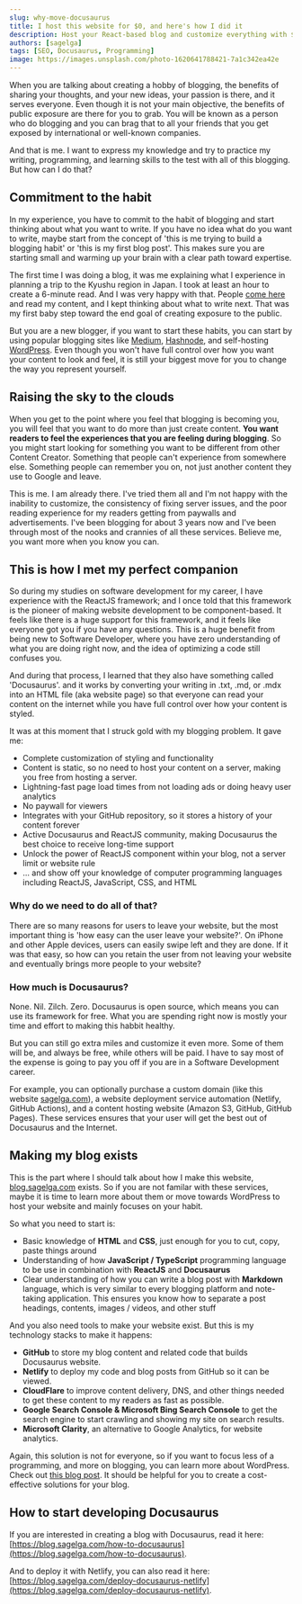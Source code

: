 ```yaml
---
slug: why-move-docusaurus
title: I host this website for $0, and here's how I did it
description: Host your React-based blog and customize everything with $0
authors: [sagelga]
tags: [SEO, Docusaurus, Programming]
image: https://images.unsplash.com/photo-1620641788421-7a1c342ea42e
---
```


When you are talking about creating a hobby of blogging, the benefits of sharing your thoughts, and your new ideas, your passion is there, and it serves everyone. Even though it is not your main objective, the benefits of public exposure are there for you to grab. You will be known as a person who do blogging and you can brag that to all your friends that you get exposed by international or well-known companies.

And that is me. I want to express my knowledge and try to practice my writing, programming, and learning skills to the test with all of this blogging. But how can I do that?

<!--truncate-->

## Commitment to the habit

In my experience, you have to commit to the habit of blogging and start thinking about what you want to write. If you have no idea what do you want to write, maybe start from the concept of 'this is me trying to build a blogging habit' or 'this is my first blog post'. This makes sure you are starting small and warming up your brain with a clear path toward expertise.

The first time I was doing a blog, it was me explaining what I experience in planning a trip to the Kyushu region in Japan. I took at least an hour to create a 6-minute read. And I was very happy with that. People [come here](https://sagelga.medium.com/) and read my content, and I kept thinking about what to write next. That was my first baby step toward the end goal of creating exposure to the public.

But you are a new blogger, if you want to start these habits, you can start by using popular blogging sites like [Medium](https://medium.com), [Hashnode](https://hashnode.com), and self-hosting [WordPress](https://wordpress.org). Even though you won't have full control over how you want your content to look and feel, it is still your biggest move for you to change the way you represent yourself.

## Raising the sky to the clouds

When you get to the point where you feel that blogging is becoming you, you will feel that you want to do more than just create content.
**You want readers to feel the experiences that you are feeling during blogging**. So you might start looking for something you want to be different from other Content Creator. Something that people can't experience from somewhere else. Something people can remember you on, not just another content they use to Google and leave.

This is me. I am already there. I've tried them all and I'm not happy with the inability to customize, the consistency of fixing server issues, and the poor reading experience for my readers getting from paywalls and advertisements. I've been blogging for about 3 years now and I've been through most of the nooks and crannies of all these services. Believe me, you want more when you know you can.

## This is how I met my perfect companion

So during my studies on software development for my career, I have experience with the ReactJS framework; and I once told that this framework is the pioneer of making website development to be component-based.
It feels like there is a huge support for this framework, and it feels like everyone got you if you have any questions. This is a huge benefit from being new to Software Developer, where you have zero understanding of what you are doing right now, and the idea of optimizing a code still confuses you.

And during that process, I learned that they also have something called 'Docusaurus'. and it works by converting your writing in .txt, .md, or .mdx into an HTML file (aka website page) so that everyone can read your content on the internet while you have full control over how your content is styled.

It was at this moment that I struck gold with my blogging problem. It gave me:

-   Complete customization of styling and functionality
-   Content is static, so no need to host your content on a server, making you free from hosting a server.
-   Lightning-fast page load times from not loading ads or doing heavy user analytics
-   No paywall for viewers
-   Integrates with your GitHub repository, so it stores a history of your content forever
-   Active Docusaurus and ReactJS community, making Docusaurus the best choice to receive long-time support
-   Unlock the power of ReactJS component within your blog, not a server limit or website rule
-   ... and show off your knowledge of computer programming languages including ReactJS, JavaScript, CSS, and HTML

### Why do we need to do all of that?

There are so many reasons for users to leave your website, but the most important thing is 'how easy can the user leave your website?'. On iPhone and other Apple devices, users can easily swipe left and they are done. If it was that easy, so how can you retain the user from not leaving your website and eventually brings more people to your website?

### How much is Docusaurus?

None. Nil. Zilch. Zero. Docusaurus is open source, which means you can use its framework for free.
What you are spending right now is mostly your time and effort to making this habbit healthy.

But you can still go extra miles and customize it even more. Some of them will be, and always be free, while others will be paid. I have to say most of the expense is going to pay you off if you are in a Software Development career.

For example, you can optionally purchase a custom domain (like this website [sagelga.com](https://sagelga.com)), a website deployment service automation (Netlify, GitHub Actions), and a content hosting website (Amazon S3, GitHub, GitHub Pages). These services ensures that your user will get the best out of Docusaurus and the Internet.

## Making my blog exists

This is the part where I should talk about how I make this website, [blog.sagelga.com](https://blog.sagelga.com) exists. So if you are not familar with these services, maybe it is time to learn more about them or move towards WordPress to host your website and mainly focuses on your habit.

So what you need to start is:

-   Basic knowledge of **HTML** and **CSS**, just enough for you to cut, copy, paste things around
-   Understanding of how **JavaScript / TypeScript** programming language to be use in combination with **ReactJS** and **Docusaurus**
-   Clear understanding of how you can write a blog post with **Markdown** language, which is very similar to every blogging platform and note-taking application. This ensures you know how to separate a post headings, contents, images / videos, and other stuff

And you also need tools to make your website exist. But this is my technology stacks to make it happens:

-   **GitHub** to store my blog content and related code that builds Docusaurus website.
-   **Netlify** to deploy my code and blog posts from GitHub so it can be viewed.
-   **CloudFlare** to improve content delivery, DNS, and other things needed to get these content to my readers as fast as possible.
-   **Google Search Console & Microsoft Bing Search Console** to get the search engine to start crawling and showing my site on search results.
-   **Microsoft Clarity**, an alternative to Google Analytics, for website analytics.

Again, this solution is not for everyone, so if you want to focus less of a programming, and more on blogging, you can learn more about WordPress. Check out [this blog post](https://blog.sagelga.com/lightsail-wordpress-aws). It should be helpful for you to create a cost-effective solutions for your blog.

## How to start developing Docusaurus

If you are interested in creating a blog with Docusaurus, read it here: [https://blog.sagelga.com/how-to-docusaurus](https://blog.sagelga.com/how-to-docusaurus).

And to deploy it with Netlify, you can also read it here: [https://blog.sagelga.com/deploy-docusaurus-netlify](https://blog.sagelga.com/deploy-docusaurus-netlify).
